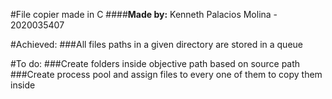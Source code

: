 #File copier made in C
####**Made by:** Kenneth Palacios Molina - 2020035407

#Achieved:
###All files paths in a given directory are stored in a queue

#To do:
###Create folders inside objective path based on source path
###Create process pool and assign files to every one of them to copy them inside
